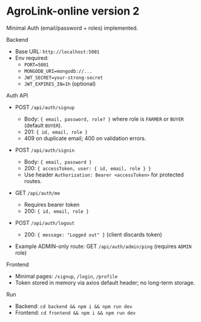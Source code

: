# AgroLink-online version 2

Minimal Auth (email/password + roles) implemented.

Backend
- Base URL: `http://localhost:5001`
- Env required:
  - `PORT=5001`
  - `MONGODB_URI=mongodb://...`
  - `JWT_SECRET=your-strong-secret`
  - `JWT_EXPIRES_IN=1h` (optional)

Auth API
- POST `/api/auth/signup`
  - Body: `{ email, password, role? }` where role is `FARMER` or `BUYER` (default `BUYER`).
  - 201: `{ id, email, role }`
  - 409 on duplicate email; 400 on validation errors.

- POST `/api/auth/signin`
  - Body: `{ email, password }`
  - 200: `{ accessToken, user: { id, email, role } }`
  - Use header `Authorization: Bearer <accessToken>` for protected routes.

- GET `/api/auth/me`
  - Requires bearer token
  - 200: `{ id, email, role }`

- POST `/api/auth/logout`
  - 200: `{ message: "Logged out" }` (client discards token)

- Example ADMIN-only route: GET `/api/auth/admin/ping` (requires `ADMIN` role)

Frontend
- Minimal pages: `/signup`, `/login`, `/profile`
- Token stored in memory via axios default header; no long-term storage.

Run
- Backend: `cd backend && npm i && npm run dev`
- Frontend: `cd frontend && npm i && npm run dev`